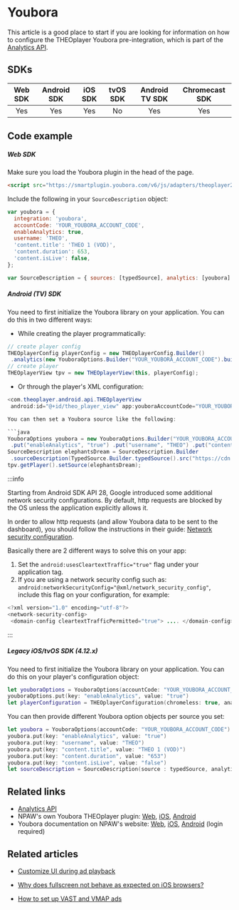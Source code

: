 # Youbora

This article is a good place to start if you are looking for information on how to configure the THEOplayer Youbora pre-integration, which is part of the [Analytics API](pathname:///theoplayer/v4/api-reference/web/types/YouboraAnalyticsIntegrationID.html).

## SDKs

| Web SDK | Android SDK | iOS SDK | tvOS SDK | Android TV SDK | Chromecast SDK |
| :-----: | :---------: | :-----: | :------: | :------------: | :------------: |
|   Yes   |     Yes     |   Yes   |    No    |      Yes       |      Yes       |

## Code example

##### Web SDK

Make sure you load the Youbora plugin in the head of the page.

```html
<script src="https://smartplugin.youbora.com/v6/js/adapters/theoplayer2/6.8.10/sp.min.js"></script>
```

Include the following in your `SourceDescription` object:

```js
var youbora = {
  integration: 'youbora',
  accountCode: 'YOUR_YOUBORA_ACCOUNT_CODE',
  enableAnalytics: true,
  username: 'THEO',
  'content.title': 'THEO 1 (VOD)',
  'content.duration': 653,
  'content.isLive': false,
};

var SourceDescription = { sources: [typedSource], analytics: [youbora] };
```

##### Android (TV) SDK

You need to first initialize the Youbora library on your application. You can do this in two different ways:

- While creating the player programmatically:

```java
// create player config
THEOplayerConfig playerConfig = new THEOplayerConfig.Builder()
 .analytics(new YouboraOptions.Builder("YOUR_YOUBORA_ACCOUNT_CODE").build()) .build();
// create player
THEOplayerView tpv = new THEOplayerView(this, playerConfig);
```

- Or through the player's XML configuration:

````java
<com.theoplayer.android.api.THEOplayerView
 android:id="@+id/theo_player_view" app:youboraAccountCode="YOUR_YOUBORA_ACCOUNT_CODE" />```

You can then set a Youbora source like the following:

```java
YouboraOptions youbora = new YouboraOptions.Builder("YOUR_YOUBORA_ACCOUNT_CODE")
 .put("enableAnalytics", "true") .put("username", "THEO") .put("content.title", "VOD") .put("content.duration", "653") .put("content.isLive", "false") .build();
SourceDescription elephantsDream = SourceDescription.Builder
 .sourceDescription(TypedSource.Builder.typedSource().src("https://cdn.theoplayer.com/video/elephants-dream/playlist.m3u8").build()) .analytics(youbora) .build();
tpv.getPlayer().setSource(elephantsDream);
````

:::info

Starting from Android SDK API 28, Google introduced some additional network security configurations. By default, http requests are blocked by the OS unless the application explicitly allows it.

In order to allow http requests (and allow Youbora data to be sent to the dashboard), you should follow the instructions in their guide: [Network security configuration](https://developer.android.com/training/articles/security-config).

Basically there are 2 different ways to solve this on your app:

1. Set the `android:usesCleartextTraffic="true"` flag under your application tag.
2. If you are using a network security config such as: `android:networkSecurityConfig="@xml/network_security_config"`, include this flag on your configuration, for example:

```java
<?xml version="1.0" encoding="utf-8"?>
<network-security-config>
 <domain-config cleartextTrafficPermitted="true"> .... </domain-config> <base-config cleartextTrafficPermitted="false"/></network-security-config>
```

:::

##### Legacy iOS/tvOS SDK (4.12.x)

You need to first initialize the Youbora library on your application. You can do this on your player's configuration object:

```swift
let youboraOptions = YouboraOptions(accountCode: "YOUR_YOUBORA_ACCOUNT_CODE")
youboraOptions.put(key: "enableAnalytics", value: "true")
let playerConfiguration = THEOplayerConfiguration(chromeless: true, analytics: [youboraOptions])
```

You can then provide different Youbora option objects per source you set:

```swift
let youbora = YouboraOptions(accountCode: "YOUR_YOUBORA_ACCOUNT_CODE")
youbora.put(key: "enableAnalytics", value: "true")
youbora.put(key: "username", value: "THEO")
youbora.put(key: "content.title", value: "THEO 1 (VOD)")
youbora.put(key: "content.duration", value: "653")
youbora.put(key: "content.isLive", value: "false")
let sourceDescription = SourceDescription(source : typedSource, analytics: [youbora])
```

## Related links

- [Analytics API](pathname:///theoplayer/v4/api-reference/web/interfaces/Analytics.html)
- NPAW's own Youbora THEOplayer plugin: [Web](https://bitbucket.org/npaw/theoplayer2-adapter-js/src/master/), [iOS](https://bitbucket.org/npaw/theoplayer-adapter-ios/src/master/), [Android](https://bitbucket.org/npaw/theoplayer-adapter-android/src/master/)
- Youbora documentation on NPAW's website: [Web](https://documentation.npaw.com/integration-docs/docs/theoplayer), [iOS](https://documentation.npaw.com/integration-docs/docs/theoplayer-ios), [Android](https://documentation.npaw.com/integration-docs/docs/theoplayer-android) (login required)

## Related articles

- [Customize UI during ad playback](../11-ui/09-customize-ui-during-playback.md)

- [Why does fullscreen not behave as expected on iOS browsers?](../../faq/04-why-does-fullscreen-not-behave-as-expected-on-ios.md)

- [How to set up VAST and VMAP ads](../01-ads/03-how-to-set-up-vast-and-vmap.md)
